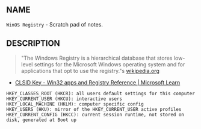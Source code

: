 ## NAME

`WinOS Registry` - Scratch pad of notes.

## DESCRIPTION

> "The Windows Registry is a hierarchical database that stores low-level settings for the Microsoft Windows operating system and for applications that opt to use the registry."s [wikipedia.org](https://en.wikipedia.org/wiki/Windows_Registry)

* [CLSID Key - Win32 apps and Registry Reference | Microsoft Learn](https://learn.microsoft.com/en-us/windows/win32/com/clsid-key-hklm)

```lang-sh
HKEY_CLASSES_ROOT (HKCR): all users default settings for this computer
HKEY_CURRENT_USER (HKCU): interactive users
HKEY_LOCAL_MACHINE (HKLM): computer specific config
HKEY_USERS (HKU): mirror of the HKEY_CURRENT_USER active profiles
HKEY_CURRENT_CONFIG (HKCC): current session runtime, not stored on disk, generated at Boot up
```